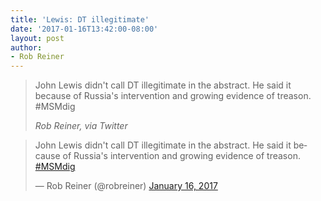 ```yaml
---
title: 'Lewis: DT illegitimate'
date: '2017-01-16T13:42:00-08:00'
layout: post
author:
- Rob Reiner
---
```


> John Lewis didn&#39;t call DT illegitimate in the abstract. He said it because of Russia&#39;s intervention and growing evidence of treason. #MSMdig
>
> <cite>Rob Reiner, via Twitter</cite>

<blockquote class="twitter-tweet"><p lang="en" dir="ltr">John Lewis didn&#39;t call DT illegitimate in the abstract. He said it because of Russia&#39;s intervention and growing evidence of treason. <a href="https://twitter.com/hashtag/MSMdig?src=hash&amp;ref_src=twsrc%5Etfw">#MSMdig</a></p>&mdash; Rob Reiner (@robreiner) <a href="https://twitter.com/robreiner/status/821045430209216512?ref_src=twsrc%5Etfw">January 16, 2017</a></blockquote> <script async src="https://platform.twitter.com/widgets.js" charset="utf-8"></script>
